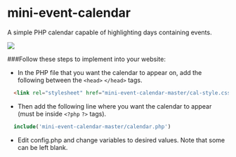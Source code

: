# mini-event-calendar
A simple PHP calendar capable of highlighting days containing events. 

![](http://i.imgur.com/s2zlu3w.png)



###Follow these steps to implement into your website:

* In the PHP file that you want the calendar to appear on, add the following between the `<head>` `</head>` tags.
```html
  <link rel="stylesheet" href="mini-event-calendar-master/cal-style.css">
```
* Then add the following line where you want the calendar to appear (must be inside `<?php` `?>` tags).
```php
  include('mini-event-calendar-master/calendar.php')
```
* Edit config.php and change variables to desired values. Note that some can be left blank.
